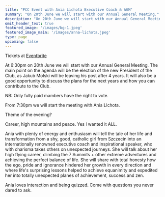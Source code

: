 ```yaml
---
title: "PCC Event with Ania Lichota Executive Coach & AGM"
summary: "On 20th June we will start with our Annual General Meeting."
description: "On 20th June we will start with our Annual General Meeting."
omit_header_text: true
featured_image: '/images/bg-1.jpeg'
featured_image_main: '/images/anna-lichota.jpeg'
type: page
upcoming: false
---
```


Tickets at [Eventbrite](https://www.eventbrite.co.uk/e/pcc-event-with-greg-hands-mp-tickets-62204471248)

At 6:30pm on 20th June we will start with our Annual General Meeting. The main point on the agenda will be the election of the new President of the Club, as Jakub Molski will be leaving his post after 4 years. It will also be a good opportunity to discuss the plans for the next years and how you can contribute to the Club.

NB: Only fully paid mambers have the right to vote.

From 7:30pm we will start the meeting with Ania LIchota.

Theme of the evening?

Career, high mountains and peace. 
Yes I wanted it ALL.

Ania with plenty of energy and enthusiasm will tell the tale of her life and transformation from a shy, good, catholic girl from Szczecin into an internationally renowned executive coach and inspirational speaker, who with charisma takes others on unexpected journeys. She will talk about her high flying career, climbing the 7 Summits + other extreme adventures and achieving the perfect balance of life.
She will share with total honesty how the ego, pride and ignorance hindered her growth in every direction and where life's surprising lessons helped to achieve equanimity and expedited her into totally unexpected planes of achievement, success and zen.

Ania loves interaction and being quizzed. Come with questions you never dared to ask.